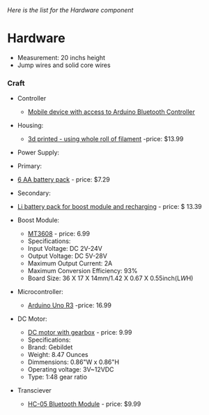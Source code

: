 *Here is the list for the Hardware component*
# Hardware
* Measurement: 20 inchs height
* Jump wires and solid core wires

### Craft
* Controller
  * [Mobile device with access to Arduino Bluetooth Controller](https://play.google.com/store/apps/details?id=com.giristudio.hc05.bluetooth.arduino.control&pcampaignid=web_share)
* Housing:
  * [3d printed - using whole roll of filament](https://www.amazon.com/ELEGOO-Filament-Dimensional-Accuracy-Cardboard/dp/B0BM739JRF/ref=sr_1_6?crid=S082LBTDFS9X&dib=eyJ2IjoiMSJ9.5tLCeQfwKQ0teRv7IBpBXGuYVv1TVcVi7GvdBKkLsCOjqJKBmr_rc1za0Cv1Wj3zPQ6BVijdqY501zf7J_vsSp6MZnOHxqlu5eIhVSEnRINLncWLwebJuXzSrJXjowoOJaviXszQeSv5r-P54zHChjinO9ebXMy5IJIcaRS9kHPyZHj3oLpKmHNlt7XgBgwdCLEO5dIdYJ6WMognhub_wd4g2OLAWM28DWHVKiZwRvI.x7qIT35L-8LQMn4EGlD3eTikHKIu7VbsKsaq4K_jLuA&dib_tag=se&keywords=3d+printer+filament&qid=1734471831&sprefix=filament+filament%2Caps%2C150&sr=8-6) -price: $13.99
* Power Supply:
 * Primary: 
  * [6 AA battery pack](https://www.amazon.com/Coppertop-Batteries-Ingredients-Long-lasting-Household/dp/B000IZQO7U/ref=sr_1_5?crid=3S5BAUE5T7FSU&dib=eyJ2IjoiMSJ9.bVDHrtnE9UWilTlB-nv1XPqOW_2BDVUEJAEK28lWbTuaiL71894bdpP0XYxlj_vID5C_zfwT1bF6L3mKBXlIyW3kojX1ZYcHiT7zt7BQaV8MR6JHBxYa90mEUo6VvDsiIfUs9aTfEpzmkrjT6YI7IaC7wXuHxjVbNWjanX6I24y7ykyRreWgHYHZ5WsinXlBK6gRiPJXtMm2Xaowu4z8N3MyIWJHOAie_tYzmduR1efr0OpEaQ59lOj5OWdVEMoO5N7pcDWpGtNTZR4efWcbubhGzmP2YwOmZz-aSOGLIZWuwP4O3QzqMjZdtU8kmKVrst6XmG6TjuhfJbPdU6CckaZg4eR4kizAjvweMGfL07rhEMUo6nyqGOw9i-e9cDu3tjUOpoN8z5jfEgDih04IlWrm1SeELYKUgtpSagr4tzCYxHZKjLGZWWvSJxzJ3fp1.f9kQ39cQRXraN2hrCwe6LfqLKqh21wOLXnFJGFakTjE&dib_tag=se&keywords=6%2Baa%2Bbattery&qid=1734471991&sprefix=%2Caps%2C141&sr=8-5&th=1) - price: $7.29
 * Secondary:
  * [Li battery pack for boost module and recharging](https://www.amazon.com/Replacement-Bluetooth-Controller-Generation-Playstation-4/dp/B07K8C6HGT/ref=sr_1_9?dib=eyJ2IjoiMSJ9.QxaPkV_4z410LFqhiLNiPWAU3djl3-SAelRUanhksM_aYPck2aOoRgtP4uLDkBtDijTd8r_ZiwP0CZMcxLyp7YI6b4zkJpu4lKw7NohUHlcakQTjQXaVSnC6LeNH2PHvHyPLyEtM5bXEg-oYPN4kAUoL2kuMvZzSFwGjpee9Lry3cMlJuXlmdjLnzCuk9LzWmK34kcKb5jie_E-4ypsfSNfBpZf0Bz8TbmrL6cczIs4.UvVvz6K0k32QPR3aFHlU7NhBFjVZURl4Nn1q62caquk&dib_tag=se&hvadid=178362145328&hvdev=c&hvlocphy=9003469&hvnetw=g&hvqmt=e&hvrand=14561468711904660820&hvtargid=kwd-131519055404&hydadcr=26646_9642606&keywords=ps4%2Bcontroller%2Bbattery%2Breplacement&qid=1734471889&sr=8-9&th=1) - price: $ 13.39
    
* Boost Module:
  * [MT3608](https://www.amazon.com/Converter-Adjustable-Voltage-Regulator-Compatible/dp/B089JYBF25/ref=sr_1_3?crid=ORWSACQKH7H5&dib=eyJ2IjoiMSJ9.WNfCvDI2KTObw8UZL1lP22U6KWr-DG32yKm5sMAK9ttqrXu_8-1J7B9kApRQsSHGXsNB_sVTXnLKN6D_5CFmJG2MgGYrd6RELAe14qba-sbuYeU3Ya_em107-8qaYuaTQ4d3hMbptA4pGAlpTfmoMjLKaAXJgWyGRv_nNaPk_ksoUg1urP0qurn1qbhbalCBg9L--nK7F1EQXNn9zSmrG4bMH_7by8B0z0_aqOJOTPg.pC7_5kNRsyBnNrZGMdhrUxU4wJvk5uA54wgkpqVjzxo&dib_tag=se&keywords=Mt3608&qid=1734472139&sprefix=mt3608%2Caps%2C137&sr=8-3) - price: 6.99
   * Specifications:
    * Input Voltage: DC 2V-24V
    * Output Voltage: DC 5V-28V
    * Maximum Output Current: 2A
    * Maximum Conversion Efficiency: 93%
    * Board Size: 36 X 17 X 14mm/1.42 X 0.67 X 0.55inch(L*W*H) 
* Microcontroller:
  * [Arduino Uno R3](Datasheets/ArduinoR3-datasheet.pdf) -price: 16.99
* DC Motor:
   * [DC motor with gearbox](https://www.amazon.com/dp/B08CMPBXNL?ref=ppx_yo2ov_dt_b_fed_asin_title&th=1) - price: 9.99
    * Specifications:
     *  Brand: 	‎Gebildet
     * Weight: 8.47 Ounces
     * Dimmensions: 0.86"W x 0.86"H
     * Operating voltage: 3V~12VDC
     * Type: 1:48 gear ratio
* Transciever
   * [HC-05 Bluetooth Module](Datasheets/HC-05_Datasheet.pdf) - price: $9.99
  
